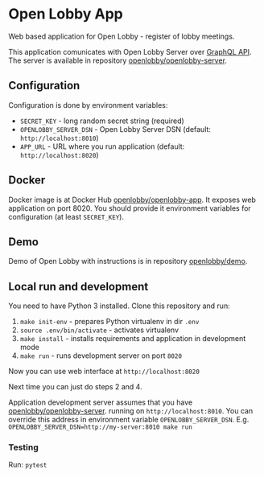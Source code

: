 # Open Lobby App

Web based application for Open Lobby - register of lobby meetings.

This application comunicates with Open Lobby Server over
[GraphQL API](http://graphql.org). The server is available in repository
[openlobby/openlobby-server](https://github.com/openlobby/openlobby-server).

## Configuration

Configuration is done by environment variables:
 - `SECRET_KEY` - long random secret string (required)
 - `OPENLOBBY_SERVER_DSN` - Open Lobby Server DSN (default: `http://localhost:8010`)
 - `APP_URL` - URL where you run application (default: `http://localhost:8020`)

## Docker

Docker image is at Docker Hub
[openlobby/openlobby-app](https://hub.docker.com/r/openlobby/openlobby-app/).
It exposes web application on port 8020. You should provide it environment
variables for configuration (at least `SECRET_KEY`).

## Demo

Demo of Open Lobby with instructions is in repository
[openlobby/demo](https://github.com/openlobby/demo).

## Local run and development

You need to have Python 3 installed. Clone this repository and run:

1. `make init-env` - prepares Python virtualenv in dir `.env`
2. `source .env/bin/activate` - activates virtualenv
3. `make install` - installs requirements and application in development mode
4. `make run` - runs development server on port `8020`

Now you can use web interface at `http://localhost:8020`

Next time you can just do steps 2 and 4.

Application development server assumes that you have
[openlobby/openlobby-server](https://github.com/openlobby/openlobby-server).
running on `http://localhost:8010`. You can override this address in environment
variable `OPENLOBBY_SERVER_DSN`. E.g.
`OPENLOBBY_SERVER_DSN=http://my-server:8010 make run`

### Testing

Run: `pytest`

